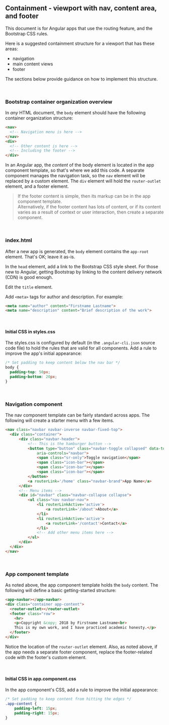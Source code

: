 ## Containment - viewport with nav, content area, and footer

This document is for Angular apps that use the routing feature, and the Bootstrap CSS rules.

Here is a suggested containment structure for a viewport that has these areas:
* navigation 
* main content views 
* footer

The sections below provide guidance on how to implement this structure.

<br>

### Bootstrap container organization overview

In *any* HTML document, the `body` element should have the following container organization structure:

```html
<nav>
  <!-- Navigation menu is here -->
</nav>
<div>
  <!-- Other content is here -->
  <!-- Including the footer -->
</div>
```

In an Angular app, the *content* of the body element is located in the app component template, so that's where we add this code. A separate component manages the navigation task, so the `nav` element will be replaced by a custom element. The `div` element will hold the `router-outlet` element, and a footer element.

> If the footer content is simple, then its markup can be in the app component template.  
> Alternatively, if the footer content has lots of content, or if its content varies as a result of context or user interaction, then create a separate component. 

<br>

### index.html

After a new app is generated, the `body` element contains the `app-root` element. That's OK; leave it as-is. 

In the `head` element, add a link to the Bootstrap CSS style sheet. For those new to Angular, getting Bootstrap by linking to the content delivery network (CDN) is good enough. 

Edit the `title` element. 

Add `<meta>` tags for author and description. For example:

```html
<meta name="author" content="Firstname Lastname">
<meta name="description" content="Brief description of the work">
```

<br>

#### Initial CSS in styles.css

The styles.css is configured by default (in the `.angular-cli.json` source code file) to hold the rules that are valid for all components. Add a rule to improve the app's initial appearance:

```css
/* Set padding to keep content below the nav bar */
body {
  padding-top: 50px;
  padding-bottom: 20px;
}
```

<br>

### Navigation component

The nav component template can be fairly standard across apps. The following will create a starter menu with a few items. 

```html
<nav class="navbar navbar-inverse navbar-fixed-top">
  <div class="container">
      <div class="navbar-header">
          <!-- This is the hamburger button -->
          <button type="button" class="navbar-toggle collapsed" data-toggle="collapse" data-target="#navbar" aria-expanded="false"
              aria-controls="navbar">
              <span class="sr-only">Toggle navigation</span>
              <span class="icon-bar"></span>
              <span class="icon-bar"></span>
              <span class="icon-bar"></span>
          </button>
          <a routerLink='/home' class="navbar-brand">App Name</a>
      </div>
      <!-- Menu items -->
      <div id="navbar" class="navbar-collapse collapse">
          <ul class="nav navbar-nav">
              <li routerLinkActive='active'>
                  <a routerLink='/about'>About</a>
              </li>
              <li routerLinkActive='active'>
                  <a routerLink='/contact'>Contact</a>
              </li>
              <!-- Add other menu items here -->
          </ul>
      </div>
  </div>
</nav>
```

<br>

### App component template

As noted above, the app component template holds the `body` content. The following will define a basic getting-started structure:

```html
<app-navbar></app-navbar>
<div class="container app-content">
  <router-outlet></router-outlet>
  <footer class="row">
    <hr>
    <p>Copyright &copy; 2018 by Firstname Lastname<br>
    This is my own work, and I have practiced academic honesty.</p>
  </footer>
</div>
```

Notice the location of the `router-outlet` element. Also, as noted above, if the app needs a separate footer component, replace the footer-related code with the footer's custom element. 

<br>

#### Initial CSS in app.component.css

In the app component's CSS, add a rule to improve the initial appearance:

```css
/* Set padding to keep content from hitting the edges */
.app-content {
    padding-left: 15px;
    padding-right: 15px;
}
```

<br>
